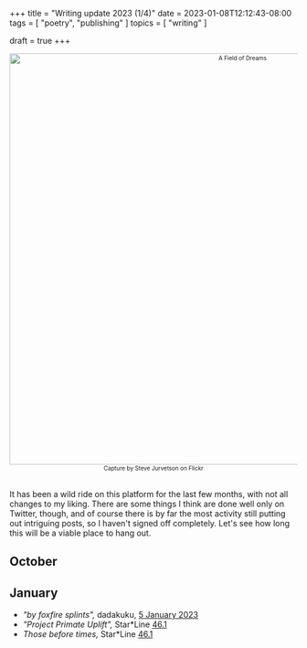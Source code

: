 +++
title = "Writing update 2023 (1/4)"
date = 2023-01-08T12:12:43-08:00
tags = [
  "poetry",
  "publishing"
]
topics = [
  "writing"
]

draft = true
+++
<div align="center" style="font-size:x-small"><img src="https://milkfish08.s3.amazonaws.com/photo/blog/40054482212_3d4849f1aa_c.jpg" width="800" height="720" alt="A Field of Dreams"
title="A Field of Dreams" /><br />
Capture by Steve Jurvetson on Flickr</div><br clear="all" />

It has been a wild ride on this platform for the last few months, with not all changes to my liking. There are some things I think are done well only on Twitter, though, and of course there is by far the most activity still putting out intriguing posts, so I haven't signed off completely. Let's see how long this will be a viable place to hang out.

## October

## January

* *"by foxfire splints",* dadakuku, [5 January 2023](https://dadakuku.com/2023/01/05/181/)
* *"Project Primate Uplift",* Star*Line [46.1](https://sfpoetry.com/sl/issues/starline46.1.html)
* *Those before times,* Star*Line [46.1](https://sfpoetry.com/sl/issues/starline46.1.html)